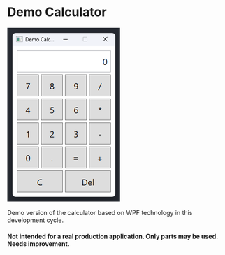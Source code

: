 ﻿# Demo Calculator

![Screenshot](/img/screen.png)

Demo version of the calculator based on WPF technology in this development cycle.

#### Not intended for a real production application. Only parts may be used. Needs improvement.